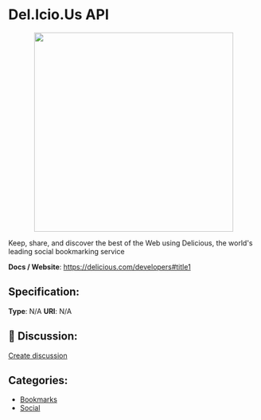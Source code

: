 # Del.Icio.Us API
<p align="center">
    <img width="400" src="https://raw.githubusercontent.com/apis-list/apis-list/main/apis/del-icio-us-api/logo_256x256.png" />
</p>

Keep, share, and discover the best of the Web using Delicious, the world's leading social bookmarking service

**Docs / Website**: https://delicious.com/developers#title1

## Specification:
**Type**:  N/A 
**URI**:  N/A 

## 💬 Discussion:
[Create discussion](https://github.com/apis-list/apis-list/discussions/new)

## Categories:
- [Bookmarks](https://github.com/apis-list/apis-list#bookmarks)
- [Social](https://github.com/apis-list/apis-list#social)



